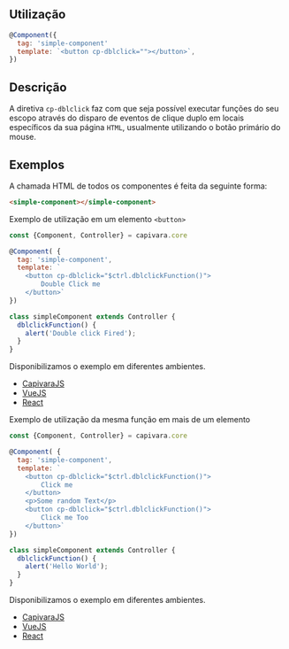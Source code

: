 ## Utilização

```js
@Component({
  tag: 'simple-component'
  template: `<button cp-dblclick=""></button>`,
})
```

## Descrição

A diretiva `cp-dblclick` faz com que seja possível executar funções do seu escopo através do disparo de eventos de clique duplo em locais específicos da sua página `HTML`, usualmente utilizando o botão primário do mouse.

## Exemplos

A chamada HTML de todos os componentes é feita da seguinte forma:

```HTML
<simple-component></simple-component>
```

Exemplo de utilização em um elemento `<button>`

```js
const {Component, Controller} = capivara.core

@Component( {
  tag: 'simple-component',
  template: `
    <button cp-dblclick="$ctrl.dblclickFunction()">
        Double Click me
    </button>`
})

class simpleComponent extends Controller {
  dblclickFunction() {
    alert('Double click Fired');
  }
}
```
Disponibilizamos o exemplo em diferentes ambientes.
* [CapivaraJS](https://jsfiddle.net/jcanabarro/zf8gqh0d/351/)
* [VueJS](http://jsfiddle.net/jcanabarro/ygznj9mt/44/)
* [React](http://jsfiddle.net/jcanabarro/td4v7qqd/336/)


Exemplo de utilização da mesma função em mais de um elemento

```js
const {Component, Controller} = capivara.core

@Component( {
  tag: 'simple-component',
  template: `
  	<button cp-dblclick="$ctrl.dblclickFunction()">
        Click me
    </button>
    <p>Some random Text</p>
    <button cp-dblclick="$ctrl.dblclickFunction()">
        Click me Too
    </button>`
})

class simpleComponent extends Controller {
  dblclickFunction() {
    alert('Hello World');
  }
}
```
Disponibilizamos o exemplo em diferentes ambientes.
* [CapivaraJS](https://jsfiddle.net/jcanabarro/zf8gqh0d/352/)
* [VueJS](http://jsfiddle.net/jcanabarro/ygznj9mt/46/)
* [React](http://jsfiddle.net/jcanabarro/td4v7qqd/338/)